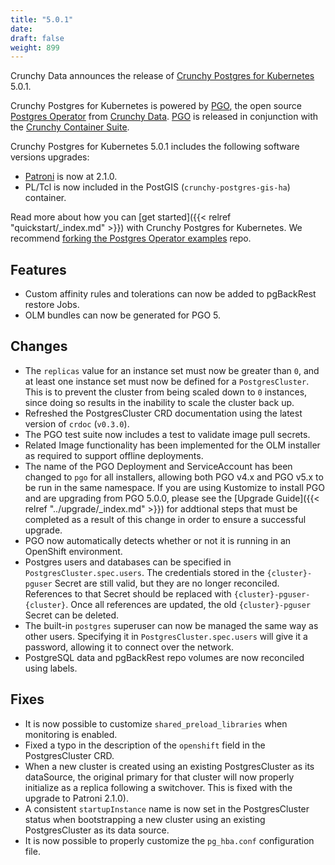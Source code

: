 ```yaml
---
title: "5.0.1"
date:
draft: false
weight: 899
---
```


Crunchy Data announces the release of [Crunchy Postgres for Kubernetes](https://www.crunchydata.com/products/crunchy-postgresql-for-kubernetes/) 5.0.1.

Crunchy Postgres for Kubernetes is powered by [PGO](https://github.com/CrunchyData/postgres-operator), the open source [Postgres Operator](https://github.com/CrunchyData/postgres-operator) from [Crunchy Data](https://www.crunchydata.com). [PGO](https://github.com/CrunchyData/postgres-operator) is released in conjunction with the [Crunchy Container Suite](https://github.com/CrunchyData/crunchy-containers/).

Crunchy Postgres for Kubernetes 5.0.1 includes the following software versions upgrades:

- [Patroni](https://patroni.readthedocs.io/) is now at 2.1.0.
- PL/Tcl is now included in the PostGIS (`crunchy-postgres-gis-ha`) container.

Read more about how you can [get started]({{< relref "quickstart/_index.md" >}}) with Crunchy Postgres for Kubernetes. We recommend [forking the Postgres Operator examples](https://github.com/CrunchyData/postgres-operator-examples/fork) repo.

## Features

- Custom affinity rules and tolerations can now be added to pgBackRest restore Jobs.
- OLM bundles can now be generated for PGO 5.

## Changes

- The `replicas` value for an instance set must now be greater than `0`, and at least one instance set must now be defined for a `PostgresCluster`.  This is to prevent the cluster from being scaled down to `0` instances, since doing so results in the inability to scale the cluster back up.
- Refreshed the PostgresCluster CRD documentation using the latest version of `crdoc` (`v0.3.0`).
- The PGO test suite now includes a test to validate image pull secrets.
- Related Image functionality has been implemented for the OLM installer as required to support offline deployments.
- The name of the PGO Deployment and ServiceAccount has been changed to `pgo` for all installers, allowing both PGO v4.x and PGO v5.x to be run in the same namespace.  If you are using Kustomize to install PGO and are upgrading from PGO 5.0.0, please see the [Upgrade Guide]({{< relref "../upgrade/_index.md" >}}) for addtional steps that must be completed as a result of this change in order to ensure a successful upgrade.
- PGO now automatically detects whether or not it is running in an OpenShift environment.
- Postgres users and databases can be specified in `PostgresCluster.spec.users`. The credentials stored in the `{cluster}-pguser` Secret are still valid, but they are no longer reconciled. References to that Secret should be replaced with `{cluster}-pguser-{cluster}`. Once all references are updated, the old `{cluster}-pguser` Secret can be deleted.
- The built-in `postgres` superuser can now be managed the same way as other users. Specifying it in `PostgresCluster.spec.users` will give it a password, allowing it to connect over the network.
- PostgreSQL data and pgBackRest repo volumes are now reconciled using labels.

## Fixes

- It is now possible to customize `shared_preload_libraries` when monitoring is enabled.
- Fixed a typo in the description of the `openshift` field in the PostgresCluster CRD.
- When a new cluster is created using an existing PostgresCluster as its dataSource, the original primary for that cluster will now properly initialize as a replica following a switchover. This is fixed with the upgrade to Patroni 2.1.0).
- A consistent `startupInstance` name is now set in the PostgresCluster status when bootstrapping a new cluster using an existing PostgresCluster as its data source.
- It is now possible to properly customize the `pg_hba.conf` configuration file.
